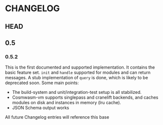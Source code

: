 # CHANGELOG

## HEAD

## 0.5

### 0.5.2

This is the first documented and supported implementation. It contains the basic feature set.
`init` and `handle` supported for modules and can return messages. A stub implementation of 
`query` is done, which is likely to be deprecated soon. Some main points:

* The build-system and unit/integration-test setup is all stabilized.
* Cosmwasm-vm supports singlepass and cranelift backends, and caches modules on disk and instances in memory (lru cache).
* JSON Schema output works

All future Changelog entries will reference this base